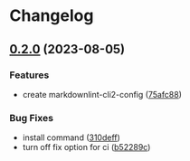 # Changelog

## [0.2.0](https://github.com/nozomiishii/configs/compare/markdownlint-cli2-config-v0.1.2...markdownlint-cli2-config-v0.2.0) (2023-08-05)


### Features

* create markdownlint-cli2-config ([75afc88](https://github.com/nozomiishii/configs/commit/75afc88507991c40f27fe6c70c1f52aa87ef0a28))


### Bug Fixes

* install command ([310deff](https://github.com/nozomiishii/configs/commit/310deff7dccc20aaf4f3e148b4a65d9663680f3a))
* turn off fix option for ci ([b52289c](https://github.com/nozomiishii/configs/commit/b52289c85f7e42b54e6851a26dd97990daa98d91))
